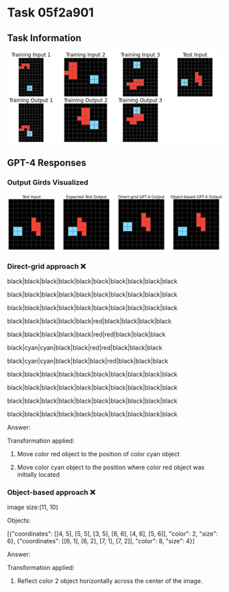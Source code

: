
# Task 05f2a901

## Task Information

![](images/tasks/05f2a901.png)

## GPT-4 Responses

### Output Girds Visualized
![](images/solutions/05f2a901.png)

### Direct-grid approach ❌
black|black|black|black|black|black|black|black|black|black

black|black|black|black|black|black|black|black|black|black

black|black|black|black|black|black|black|black|black|black

black|black|black|black|black|red|black|black|black|black

black|black|black|black|black|red|red|black|black|black

black|cyan|cyan|black|black|red|red|black|black|black

black|cyan|cyan|black|black|black|red|black|black|black

black|black|black|black|black|black|black|black|black|black

black|black|black|black|black|black|black|black|black|black

black|black|black|black|black|black|black|black|black|black

black|black|black|black|black|black|black|black|black|black



Answer:

Transformation applied:

1. Move color red object to the position of color cyan object

2. Move color cyan object to the position where color red object was initially located

### Object-based approach ❌
image size:(11, 10)

Objects:

[{"coordinates": [[4, 5], [5, 5], [3, 5], [6, 6], [4, 6], [5, 6]], "color": 2, "size": 6}, {"coordinates": [[6, 1], [6, 2], [7, 1], [7, 2]], "color": 8, "size": 4}]



Answer:

Transformation applied:

1. Reflect color 2 object horizontally across the center of the image.
